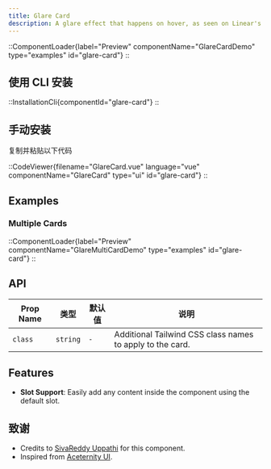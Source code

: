 ```yaml
---
title: Glare Card
description: A glare effect that happens on hover, as seen on Linear's website.
---
```


::ComponentLoader{label="Preview" componentName="GlareCardDemo" type="examples" id="glare-card"}
::

## 使用 CLI 安装

::InstallationCli{componentId="glare-card"}
::

## 手动安装

复制并粘贴以下代码

::CodeViewer{filename="GlareCard.vue" language="vue" componentName="GlareCard" type="ui" id="glare-card"}
::

## Examples

### Multiple Cards

::ComponentLoader{label="Preview" componentName="GlareMultiCardDemo" type="examples" id="glare-card"}
::

## API

| Prop Name | 类型     | 默认值 | 说明                                                      |
| --------- | -------- | ------ | --------------------------------------------------------- |
| `class`   | `string` | `-`    | Additional Tailwind CSS class names to apply to the card. |

## Features

- **Slot Support**: Easily add any content inside the component using the default slot.

## 致谢

- Credits to [SivaReddy Uppathi](https://github.com/sivareddyuppathi) for this component.
- Inspired from [Aceternity UI](https://ui.aceternity.com/components/glare-card).
